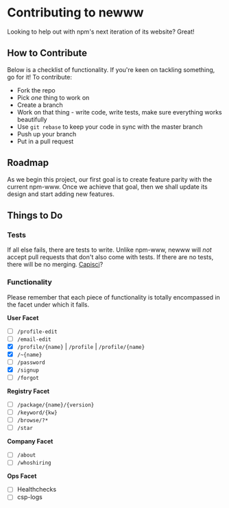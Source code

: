# Contributing to newww

Looking to help out with npm's next iteration of its website? Great!

## How to Contribute

Below is a checklist of functionality. If you're keen on tackling something, go for it! To contribute:

* Fork the repo
* Pick *one* thing to work on
* Create a branch
* Work on that thing - write code, write tests, make sure everything works beautifully
* Use `git rebase` to keep your code in sync with the master branch
* Push up your branch
* Put in a pull request

## Roadmap

As we begin this project, our first goal is to create feature parity with the current npm-www. Once we achieve that goal, then we shall update its design and start adding new features.

## Things to Do

### Tests

If all else fails, there are tests to write. Unlike npm-www, newww will *not* accept pull requests that don't also come with tests. If there are no tests, there will be no merging. [Capisci](https://translate.google.com/?text=capisci#it/en/capisci%3F)?

### Functionality

Please remember that each piece of functionality is totally encompassed in the facet under which it falls.

**User Facet**

- [ ] `/profile-edit`
- [ ] `/email-edit`
- [x] `/profile/{name}` | `/profile` | `/profile/{name}`
- [x] `/~{name}`
- [ ] `/password`
- [x] `/signup`
- [ ] `/forgot`

**Registry Facet**

- [ ] `/package/{name}/{version}`
- [ ] `/keyword/{kw}`
- [ ] `/browse/?*`
- [ ] `/star`

**Company Facet**

- [ ] `/about`
- [ ] `/whoshiring`

**Ops Facet**

- [ ] Healthchecks
- [ ] csp-logs
